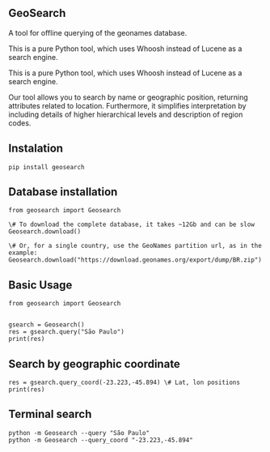 ## GeoSearch

A tool for offline querying of the geonames database.

This is a pure Python tool, which uses Whoosh instead of Lucene as a search engine.

This is a pure Python tool, which uses Whoosh instead of Lucene as a search engine.

Our tool allows you to search by name or geographic position, returning attributes related to location. Furthermore, it simplifies interpretation by including details of higher hierarchical levels and description of region codes.

## Instalation

    pip install geosearch


## Database installation

	from geosearch import Geosearch
	
	\# To download the complete database, it takes ~12Gb and can be slow 
	Geosearch.download() 
	
	\# Or, for a single country, use the GeoNames partition url, as in the example:
	Geosearch.download("https://download.geonames.org/export/dump/BR.zip")


## Basic Usage

    from geosearch import Geosearch
	
	
    gsearch = Geosearch()
	res = gsearch.query("São Paulo")
	print(res)


## Search by geographic coordinate

	res = gsearch.query_coord(-23.223,-45.894) \# Lat, lon positions
	print(res)
	
	
## Terminal search

	python -m Geosearch --query "São Paulo"
	python -m Geosearch --query_coord "-23.223,-45.894"